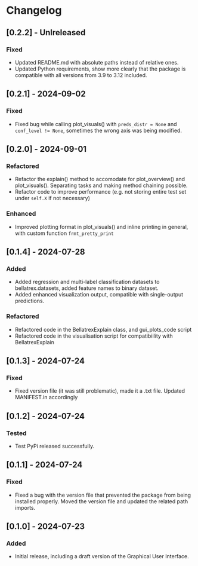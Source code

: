 # Changelog

## [0.2.2] - Unlreleased
### Fixed
- Updated README.md with absolute paths instead of relative ones.
- Updated Python requirements, show more clearly that the package is compatible with all versions from 3.9 to 3.12 included.


## [0.2.1] - 2024-09-02
### Fixed
- Fixed bug while calling plot_visuals() with `preds_distr = None` and `conf_level != None`, sometimes the wrong axis was being modified.

## [0.2.0] - 2024-09-01
### Refactored
- Refactor the explain() method to accomodate for plot_overview() and plot_visuals(). Separating tasks and making method chaining possible.
- Refactor code to improve performance (e.g. not storing entire test set under `self.X` if not necessary)
### Enhanced
- Improved plotting format in plot_visuals() and inline printing in general, with custom function `frmt_pretty_print`

## [0.1.4] - 2024-07-28
### Added
- Added regression and multi-label classification datasets to bellatrex.datasets, added feature names to binary dataset.
- Added enhanced visualization output, compatible with single-output predictions.

### Refactored
- Refactored code in the BellatrexExplain class, and gui_plots_code script
- Refactored code in the visualisation script for compatibiility with BellatrexExplain

## [0.1.3] - 2024-07-24
### Fixed
- Fixed version file (it was still problematic), made it a .txt file. Updated MANIFEST.in accordingly

## [0.1.2] - 2024-07-24
### Tested
- Test PyPi released successfully.

## [0.1.1] - 2024-07-24
### Fixed
- Fixed a bug with the version file that prevented the package from being installed properly. Moved the version file and updated the related path imports.

## [0.1.0] - 2024-07-23
### Added
- Initial release, including a draft version of the Graphical User Interface.